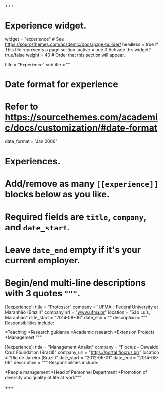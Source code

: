+++
# Experience widget.
widget = "experience"  # See https://sourcethemes.com/academic/docs/page-builder/
headless = true  # This file represents a page section.
active = true  # Activate this widget? true/false
weight = 40  # Order that this section will appear.

title = "Experience"
subtitle = ""

# Date format for experience
#   Refer to https://sourcethemes.com/academic/docs/customization/#date-format
date_format = "Jan 2006"

# Experiences.
#   Add/remove as many `[[experience]]` blocks below as you like.
#   Required fields are `title`, `company`, and `date_start`.
#   Leave `date_end` empty if it's your current employer.
#   Begin/end multi-line descriptions with 3 quotes `"""`.
[[experience]]
  title = "Professor"
  company = "UFMA - Federal University at Maranhão (Brazil)"
  company_url = "www.ufma.br"
  location = "São Luís, Maranhão"
  date_start = "2014-08-06"
  date_end = ""
  description = """
  Responsibilities include:
  
  *Teaching
  *Research guidance
  *Academic research
  *Extension Projects
  *Management
  """

[[experience]]
  title = "Management Analist"
  company = "Fiocruz - Oswaldo Cruz Foundation (Brazil)"
  company_url = "https://portal.fiocruz.br/"
  location = "Rio de Janeiro (Brazil)"
  date_start = "2012-06-01"
  date_end = "2014-08-06"
  description = """
  Responsibilities include:

*People management
  *Head of Personnel Department
  *Promotion of diversity and quality of life at work"""

+++
